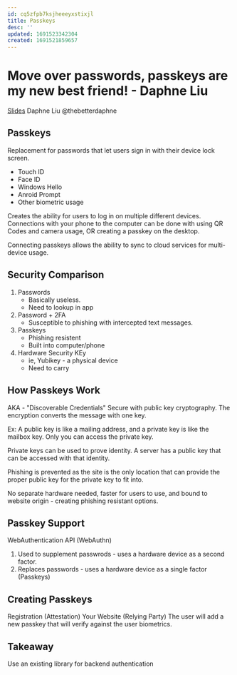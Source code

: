 ```yaml
---
id: cq5zfpb7ksjheeeyxstixjl
title: Passkeys
desc: ''
updated: 1691523342304
created: 1691521859657
---
```

# Move over passwords, passkeys are my new best friend! - Daphne Liu
[Slides](daphneliu.com/passkeys.pdf)
Daphne Liu @thebetterdaphne

## Passkeys
Replacement for passwords that let users sign in with their device lock screen.
- Touch ID
- Face ID
- Windows Hello
- Anroid Prompt
- Other biometric usage

Creates the ability for users to log in on multiple different devices. Connections with your phone to the computer can be done with using QR Codes and camera usage, OR creating a passkey on the desktop.

Connecting passkeys allows the ability to sync to cloud services for multi-device usage.

## Security Comparison
1. Passwords
    - Basically useless.
    - Need to lookup in app
2. Password + 2FA
    - Susceptible to phishing with intercepted text messages.
3. Passkeys
    - Phishing resistent
    - Built into computer/phone
4. Hardware Security KEy
    - ie, Yubikey - a physical device
    - Need to carry

## How Passkeys Work
AKA - "Discoverable Credentials"
Secure with public key cryptography. The encryption converts the message with one key.

Ex: A public key is like a mailing address, and a private key is like the mailbox key. Only you can access the private key.

Private keys can be used to prove identity. A server has a public key that can be accessed with that identity.

Phishing is prevented as the site is the only location that can provide the proper public key for the private key to fit into.

No separate hardware needed, faster for users to use, and bound to website origin - creating phishing resistant options.

## Passkey Support
WebAuthentication API (WebAuthn)
1. Used to supplement passwrods - uses a hardware device as a second factor.
2. Replaces passwords - uses a hardware device as a single factor (Passkeys)

## Creating Passkeys
Registration (Attestation)
Your Website (Relying Party)
The user will add a new passkey that will verify against the user biometrics.

## Takeaway
Use an existing library for backend authentication